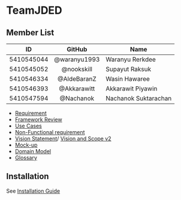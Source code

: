 # TeamJDED
## Member List 
| ID | GitHub | Name |
| ---------- |:-------:| -------------------- |
| 5410545044 | @waranyu1993 | Waranyu Rerkdee |
| 5410545052 | @nookskill | Supayut Raksuk |
| 5410546334 | @AldeBaranZ | Wasin Hawaree |
| 5410546393 | @Akkarawitt | Akkarawit Piyawin |
| 5410547594 | @Nachanok | Nachanok Suktarachan |

- [Requirement](https://github.com/SSD2015/TeamJDED/wiki/Customer-Requirement)
- [Framework Review](https://docs.google.com/document/d/13P9dqHVBfVKma0K9mpGQ1tGRtaPBZ_dQ7YbqA7IzUnE/edit)
- [Use Cases](https://github.com/SSD2015/TeamJDED/wiki/Use-Cases)
- [Non-Functional requirement](https://github.com/SSD2015/TeamJDED/wiki/Functional-Requirements)
- [Vision Statement](https://github.com/SSD2015/TeamJDED/wiki/Vision-Statement)/ [Vision and Scope v2](https://docs.google.com/document/d/1H4dxnSiHYRdODp2fDIgbwF3reayN4U7ffhz7gHUEovA/edit#heading=h.3dy6vkm)
- [Mock-up](https://github.com/SSD2015/TeamJDED/wiki/Mock-up)
- [Domain Model](https://docs.google.com/drawings/d/13cPB0xySrY8Kxcp-dkCLW44pAYtcjuOXt2qmO7S_8Ck/edit?usp=sharing)
- [Glossary](https://github.com/SSD2015/TeamJDED/wiki/SRS_Glossary)

## Installation
See [Installation Guide](https://github.com/SSD2015/TeamJDED/wiki/InstallationGuide)
